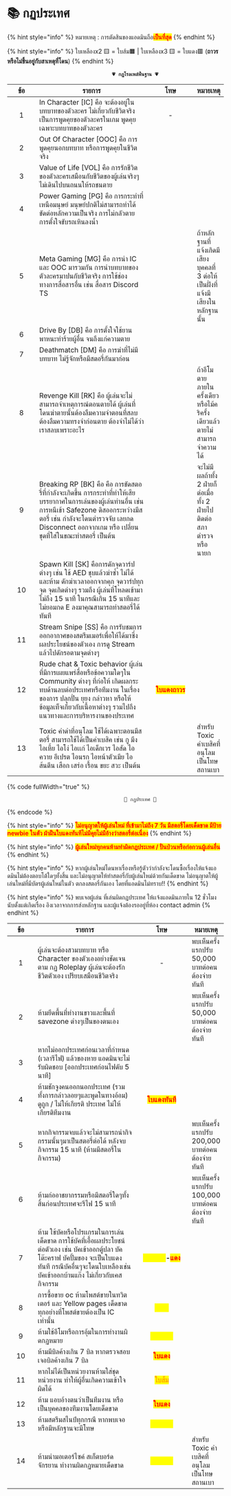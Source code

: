 # 📚 กฏประเทศ

{% hint style="info" %}
หมายเหตุ : การตัดสินของแอดมินถือ<mark style="color:red;">**เป็นที่สุด**</mark>
{% endhint %}

{% hint style="info" %}
ใบเหลืองx2 🟨 = ใบส้ม🟧 | ใบเหลืองx3 🟨 = ใบแดง🟥 (**ถาวรหรือไม่ขึ้นอยู่กับสาเหตุที่โดน**)
{% endhint %}

<pre data-full-width="true"><code><strong>                                  💗 กฏโรลเพล์พื้นฐาน 💗
</strong></code></pre>

<table><thead><tr><th width="73" align="center">ข้อ</th><th width="360">รายการ</th><th width="131" align="center">โทษ</th><th>หมายเหตุ</th></tr></thead><tbody><tr><td align="center">1</td><td>In Character [IC] คือ จะต้องอยู่ในบทบาทของตัวละคร ไม่เกี่ยวกับชีวิตจริง เป็นการพูดคุยของตัวละครในเกม พูดคุยเฉพาะบทบาทของตัวละคร</td><td align="center">-</td><td></td></tr><tr><td align="center">2</td><td>Out Of Character [OOC] คือ การพูดคุยนอกบทบาท หรือการพูดคุยในชีวิตจริง</td><td align="center"></td><td></td></tr><tr><td align="center">3</td><td>Value of Life [VOL] คือ การรักชีวิตของตัวละครเสมือนกับชีวิตของผู้เล่นจริงๆ ไม่เดินไปบนถนนให้รถชนตาย</td><td align="center"></td><td></td></tr><tr><td align="center">4</td><td>Power Gaming [PG] คือ การกระทำที่เหนือมนุษย์ มนุษย์ปกติไม่สามารถทำได้ ขัดต่อหลักความเป็นจริง การไม่กลัวตาย การตั้งใจขับรถเหินลงน้ำ</td><td align="center"></td><td></td></tr><tr><td align="center">5</td><td>Meta Gaming [MG] คือ การนำ IC และ OOC มารวมกัน การนำบทบาทของตัวละครมาปนกับชีวิตจริง การใช้ช่องทางการสื่อสารอื่น เช่น สื่อสาร Discord TS</td><td align="center"></td><td>ถ้าหลักฐานที่แจ้งเกิดมีเสียงบุคคลที่ 3 ต่อให้เป็นฝั่งที่แจ้งมีเสียงในหลักฐานนั้น</td></tr><tr><td align="center">6</td><td>Drive By [DB] คือ การตั้งใจใช้ยานพาหนะทำร้ายผู้อื่น จนถึงแก่ความตาย</td><td align="center"></td><td></td></tr><tr><td align="center">7</td><td>Deathmatch [DM] คือ การฆ่าที่ไม่มีบทบาท ไม่รู้จักหรือมีสตอรี่กันมาก่อน</td><td align="center"></td><td></td></tr><tr><td align="center">8</td><td>Revenge Kill [RK] คือ ผู้เล่นจะไม่สามารถจำเหตุการณ์ตอนตายได้ ผู้เล่นที่โดนฆ่าตายนั้นต้องลืมความจำตอนที่สลบ ต้องลืมความทรงจำก่อนตาย ต้องจำไม่ได้ว่าเราสลบเพราะอะไร</td><td align="center"></td><td>ถ้าอีโมตายภายในครั้งเดียวหรือไม้คริครั้งเดียวแล้วตายไม่สามารถจำความได้</td></tr><tr><td align="center">9</td><td>Breaking RP [BK] คือ คือ การขัดสตอรี่ที่กำลังจะเกิดขึ้น การกระทำที่ทำให้เสียบรรยากาศในการเล่นของผู้เล่นท่านอื่น เช่น การหนีเข้า Safezone ดิสออกระหว่างมีสตอรี่ เช่น กำลังจะโดนตำรวจจับ เลยกด Disconnect ออกจากเกม หรือ เปลี่ยนชุดที่ใส่ในขณะทำสตอรี่ เป็นต้น</td><td align="center"></td><td>จะไม่มีผลถ้าทั้ง 2 ฝ่ายก็ต่อเมื่อ ทั้ง 2 ฝ่ายไปติดต่อ สภา ตำรวจ หรือ นายก</td></tr><tr><td align="center">10</td><td>Spawn Kill [SK] คือการดักจุดวาร์ปต่างๆ เช่น ใช้ AED ชุบแล้วฆ่าซ้ำ ไม่ได้ และห้าม ดักฆ่าเวลาออกจากคุก จุดวาร์ปทุกจุด จุดเกิดต่างๆ รวมถึง ผู้เล่นที่โหลดเข้ามาไม่ถึง 15 นาที ในกรณีเกิน 15 นาทีและไม่ยอมกด E ลงมาคุณสามารถทำสตอรี่ได้ทันที</td><td align="center"></td><td></td></tr><tr><td align="center">11</td><td>Stream Snipe [SS] คือ การรับชมการออกอากาศของสตรีมเมอร์เพื่อให้ได้มาซึ่งผลประโยชน์ของตัวเอง การดู Stream แล้วไปดักรอตามจุดต่างๆ</td><td align="center"></td><td></td></tr><tr><td align="center">12</td><td>Rude chat &#x26; Toxic behavior ผู้เล่นที่มีการเผยแพร่สื่อหรือข้อความใดๆใน Community ต่างๆ ที่ก่อให้ เกิดผลกระทบด้านลบต่อประเทศหรือทีมงาน ในเรื่องของการ ปลุกปั่น ยุยง กล่าวหา หรือให้ข้อมูลเท็จเกี่ยวกับเนื้อหาต่างๆ รวมไปถึงแนวทางและการบริหารงานของประเทศ</td><td align="center"><mark style="color:red;"><strong>ใบแดงถาวร</strong></mark></td><td></td></tr><tr><td align="center">13</td><td>Toxic คำด่าที่อนุโลม ใช้ได้เฉพาะตอนมีสตอรี่ สามารถใช้ได้เป็นคำเบสิค เช่น กู มึง ไอเหี้ย ไอโง่ ไอเเก่ ไอเด็กเวร ไอสัด ไอควาย อีเปรต ไอนรก ไอหน้าตัวเมีย ไอส้นตีน เสือก เสร่อ เรื้อน ขยะ สวะ เป็นต้น</td><td align="center"></td><td>สำหรับ Toxic คำเบสิคที่อนุโลม เป็นโทษสถานเบา</td></tr></tbody></table>

{% code fullWidth="true" %}
```
                                      🌟 กฏประเทศ 🌟
```
{% endcode %}

{% hint style="info" %}
<mark style="color:red;">**ไม่อนุญาตให้ผู้เล่นใหม่ ที่เข้ามาไม่ถึง 7 วัน มีสตอรี่โดยเด็ดขาด มีป้าย newbie ในตัว ฝ่าฝืนใบแดงทันทีไม่มีคุยไม่มีอ้างว่าสตอรี่ต่อเนื่อง**</mark>
{% endhint %}

{% hint style="info" %}
<mark style="color:red;">**ผู้เล่นใหม่ทุกคนห้ามทำผิดกฎประเทศ / ปั่นป่วนหรือก่อกวนผู้เล่นอื่น**</mark>
{% endhint %}

{% hint style="info" %}
หากผู้เล่นใหม่โดนหาเรื่องหรือรู้ตัวว่ากำลังจะโดนซื้อเรื่องให้แจ้งแอดมินไม่ต้องตอบโต้ใดๆทั้งสิ้น และไม่อนุญาตให้ทำสตอรี่กับผู้เล่นใหม่ด้วยกันเด็ดขาด ไม่อนุญาตให้ผู้เล่นใหม่ที่มีบัตรผู้เล่นใหม่ในตัว ตกลงสตอรี่กันเอง โดยที่แอดมินไม่ทราบ!!
{% endhint %}

{% hint style="info" %}
พบเจอผู้เล่น ที่เล่นผิดกฏประเทศ ให้เเจ้งแอดมินภายใน 12 ชั่วโมง นับตั้งแต่เกิดเรื่อง อิงเวลาจากการส่งหลักฐาน และผู้เเจ้งต้องรออยู่ที่ห้อง contact admin
{% endhint %}

<table><thead><tr><th width="73" align="center">ข้อ</th><th width="360">รายการ</th><th width="144" align="center">โทษ</th><th>หมายเหตุ</th></tr></thead><tbody><tr><td align="center">1</td><td>ผู้เล่นจะต้องสวมบทบาท หรือ Character ของตัวเองอย่างชัดเจน ตาม กฏ Roleplay ผู้เล่นจะต้องรักชีวิตตัวเอง เปรียบเสมือนชีวิตจริง</td><td align="center">-</td><td>พบเห็นครั้งแรกปรับ 50,000 บาทต่อคน ต้องจ่ายทันที</td></tr><tr><td align="center">2</td><td>ห้ามยึดพื้นที่ทำงานขาวและพื้นที่ savezone ต่างๆเป็นของตนเอง</td><td align="center"></td><td>พบเห็นครั้งแรกปรับ 50,000 บาทต่อคน ต้องจ่ายทันที</td></tr><tr><td align="center">3</td><td>หากไม่ออกประเทศก่อนเวลาที่กำหนด (เวลารีไฟ) แล้วของหาย แอดมินจะไม่รับผิดชอบ [ออกประเทศก่อนไฟดับ 5 นาที]</td><td align="center"></td><td></td></tr><tr><td align="center">4</td><td>ห้ามชักจูงคนออกนอกประเทศ (รวมทั้งการกล่าวลอยๆและพูดในทางอ้อม) ดูถูก / ไม่ให้เกียรติ ประเทศ ไม่ให้เกียรติทีมงาน</td><td align="center"><mark style="color:red;"><strong>ใบแดงทันที</strong></mark></td><td></td></tr><tr><td align="center">5</td><td>หากกิจกรรมจบแล้วจะไม่สามารถนำกิจกรรมนั้นๆมาเป็นสตอรี่ต่อได้ หลังจบกิจกรรม 15 นาที (ห้ามมีสตอรี่ในกิจกรรม)</td><td align="center"></td><td>พบเห็นครั้งแรกปรับ 200,000 บาทต่อคน ต้องจ่ายทันที</td></tr><tr><td align="center">6</td><td>ห้ามก่ออาชยากรรมหรือมีสตอรี่ใดๆทั้งสิ้นก่อนประเทศจะรีไฟ 15 นาที</td><td align="center"></td><td>พบเห็นครั้งแรกปรับ 100,000 บาทต่อคน ต้องจ่ายทันที</td></tr><tr><td align="center">7</td><td>ห้าม ใช้บัคหรือโปรเเกรมในการเล่นเด็ดขาด การใช้บัคที่เอื้อผลประโยชน์ต่อตัวเอง เช่น บัคเข้าออกตู้ปลา บัคโต๊ะคราฟ บัคปั้มของ จะเป็นใบแดงทันที กรณีบัคอื่นๆจะโดนใบเหลืองเช่น บัคเข้าออกบ้านแก๊ง ไม่เกี่ยวกับเคสกิจกรรม</td><td align="center"><mark style="color:yellow;"><strong>ใบเหลือง</strong></mark><strong>-</strong><mark style="color:red;"><strong>แดง</strong></mark></td><td></td></tr><tr><td align="center">8</td><td>การซื้อขาย oc ห้ามโพสต์ขายในทวิตเตอร์ และ Yellow pages เด็ดขาด ทุกอย่างที่โพสต์ขายต้องเป็น IC เท่านั้น</td><td align="center"><mark style="color:yellow;"><strong>ใบส้ม</strong></mark></td><td></td></tr><tr><td align="center">9</td><td>ห้ามใช้อีโมหรือการอุ้มในการทำงานผิดกฏหมาย</td><td align="center"><mark style="color:yellow;"><strong>ใบเหลือง</strong></mark></td><td></td></tr><tr><td align="center">10</td><td>ห้ามมีบิลค้างเกิน 7 บิล หากตรวจสอบเจอบิลค้างเกิน 7 บิล</td><td align="center"><mark style="color:red;"><strong>ใบแดง</strong></mark></td><td></td></tr><tr><td align="center">11</td><td>หากไม่ได้เป็นหน่วยงานห้ามใส่ชุดหน่วยงาน ทำให้ผู้อื่นเกิดความเข้าใจผิดได้</td><td align="center"><mark style="color:orange;"><strong>ใบส้ม</strong></mark></td><td></td></tr><tr><td align="center">12</td><td>ห้าม แอบอ้างตนว่าเป็นทีมงาน หรือ เป็นบุคคลของทีมงานโดยเด็ดขาด</td><td align="center"><mark style="color:red;"><strong>ใบแดง</strong></mark></td><td></td></tr><tr><td align="center">13</td><td>ห้ามสตรีมสไนป์ทุกกรณี หากพบเจอหรือมีหลักฐานจะมีโทษ</td><td align="center"><mark style="color:yellow;"><strong>ใบเหลือง</strong></mark></td><td></td></tr><tr><td align="center">14</td><td>ห้ามนำมอเตอร์ไซค์ สเก็ตบอร์ด จักรยาน ทำงานผิดกฏหมายเด็ดขาด</td><td align="center"><mark style="color:yellow;"><strong>ใบเหลือง</strong></mark></td><td>สำหรับ Toxic คำเบสิคที่อนุโลม เป็นโทษสถานเบา</td></tr></tbody></table>
